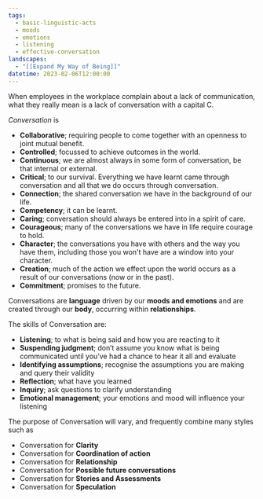 ```yaml
---
tags:
  - basic-linguistic-acts
  - moods
  - emotions
  - listening
  - effective-conversation
landscapes:
  - "[[Expand My Way of Being]]"
datetime: 2023-02-06T12:00:00
---
```

When employees in the workplace complain about a lack of communication, what they really mean is a lack of conversation with a capital C.

*Conversation* is

* **Collaborative**; requiring people to come together with an openness to joint mutual benefit.
* **Controlled**; focussed to achieve outcomes in the world.
* **Continuous**; we are almost always in some form of conversation, be that internal or external.
* **Critical**; to our survival. Everything we have learnt came through conversation and all that we do occurs through conversation.
* **Connection**; the shared conversation we have in the background of our life.
* **Competency**; it can be learnt.
* **Caring**; conversation should always be entered into in a spirit of care.
* **Courageous**; many of the conversations we have in life require courage to hold.
* **Character**; the conversations you have with others and the way you have them, including those you won't have are a window into your character.
* **Creation**; much of the action we effect upon the world occurs as a result of our conversations (now or in the past).
* **Commitment**; promises to the future.

Conversations are **language** driven by our **moods and emotions** and are created through our **body**, occurring within **relationships**.

The skills of Conversation are:

* **Listening**; to what is being said and how you are reacting to it
* **Suspending judgment**; don’t assume you know what is being communicated until you’ve had a chance to hear it all and evaluate
* **Identifying assumptions**; recognise the assumptions you are making and query their validity
* **Reflection**; what have you learned
* **Inquiry**; ask questions to clarify understanding
* **Emotional management**; your emotions and mood will influence your listening

The purpose of Conversation will vary, and frequently combine many styles such as

* Conversation for **Clarity**
* Conversation for **Coordination of action**
* Conversation for **Relationship**
* Conversation for **Possible future conversations**
* Conversation for **Stories and Assessments**
* Conversation for **Speculation**